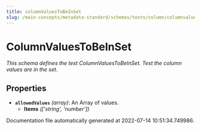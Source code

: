 ```yaml
---
title: columnValuesToBeInSet
slug: /main-concepts/metadata-standard/schemas/tests/column/columnvaluestobeinset
---
```


# ColumnValuesToBeInSet

*This schema defines the test ColumnValuesToBeInSet. Test the column values are in the set.*

## Properties

- **`allowedValues`** *(array)*: An Array of values.
  - **Items** *(['string', 'number'])*


Documentation file automatically generated at 2022-07-14 10:51:34.749986.
